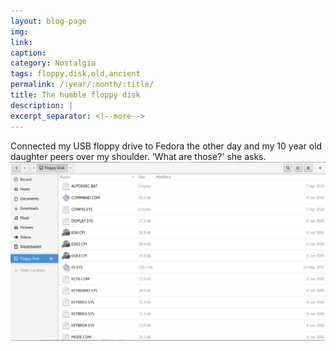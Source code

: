 ```yaml
---
layout: blog-page
img:
link: 
caption:
category: Nostalgia
tags: floppy,disk,old,ancient
permalink: /:year/:month/:title/
title: The humble floppy disk
description: |
excerpt_separator: <!--more-->
---
```


Connected my USB floppy drive to Fedora the other day and my 10 year old daughter peers over my shoulder.<!--more--> 'What are those?' she asks.<a href="https://en.wikipedia.org/wiki/Floppy_disk" target="_blank"><img class="img-responsive center-block" src="/img/blog/floppy.png" alt="floppy disk"></a>
